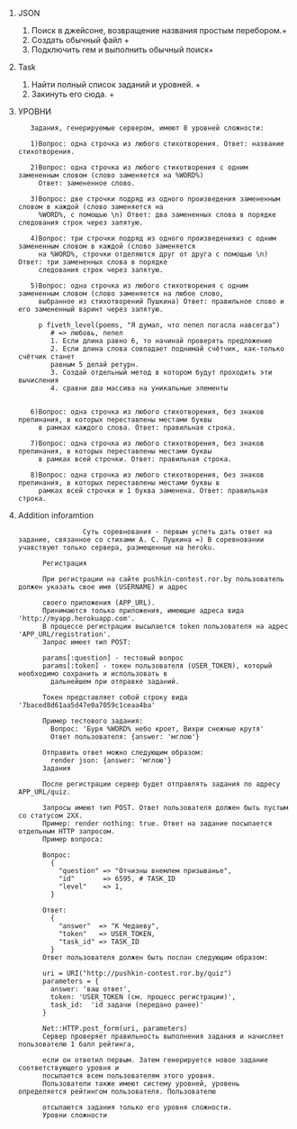 1. JSON
     
     1. Поиск в джейсоне, возвращение названия простым перебором.+
     2. Создать обычный файл +
     3. Подключить гем и выполнить обычный поиск+
2. Task
     
     1. Найти полный список заданий и уровней. +
     2. Закинуть его сюда. +
3. УРОВНИ


          Задания, генерируемые сервером, имеют 8 уровней сложности:

          1)Вопрос: одна строчка из любого стихотворения. Ответ: название стихотворения.

          2)Вопрос: одна строчка из любого стихотворения c одним замененным словом (слово заменяется на %WORD%)
            Ответ: замененное слово.

          3)Вопрос: две строчки подряд из одного произведения замененным словом в каждой (слово заменяется на
            %WORD%, с помощью \n) Ответ: два замененных слова в порядке следования строк через запятую.

          4)Вопрос: три строчки подряд из одного произведенияиз c одним замененным словом в каждой (слово заменяется
            на %WORD%, строчки отделяются друг от друга с помощью \n) Ответ: три замененных слова в порядке
            следования строк через запятую.

          5)Вопрос: одна строчка из любого стихотворения c одним замененным словом (слово заменяется на любое слово,
            выбранное из стихотворений Пушкина) Ответ: правильное слово и его замененный варинт через запятую.
            
            p fiveth_level(poems, "Я думал, что пепел погасла навсегда")
               # => любовь, пепел
               1. Если длина равно 6, то начинай проверять предложение 
               2. Если длина слова совпадает поднимай счётчик, как-только счётчик станет
               равным 5 делай ретурн.
               3. Создай отдельный метод в котором будут проходить эти вычисления
               4. сравни два массива на уникальные элементы


          6)Вопрос: одна строчка из любого стихотворения, без знаков препинания, в которых переставлены местами буквы
            в рамках каждого слова. Ответ: правильная строка.

          7)Вопрос: одна строчка из любого стихотворения, без знаков препинания, в которых переставлены местами буквы
            в рамках всей строчки. Ответ: правильная строка.

          8)Вопрос: одна строчка из любого стихотворения, без знаков препинания, в которых переставлены местами буквы в
            рамках всей строчки и 1 буква заменена. Ответ: правильная строка.
  
  4. Addition inforamtion
          
                         Суть соревнования - первым успеть дать ответ на задание, связанное сo стихами А. С. Пушкина =) В соревновании учавствуют только сервера, размещенные на heroku.

               Регистрация

               При регистрации на сайте pushkin-contest.ror.by пользователь должен указать свое имя (USERNAME) и адрес

               своего приложения (APP_URL).
               Принимаются только приложения, имеющие адреса вида 'http://myapp.herokuapp.com'.
               В процессе регистрации высылается token пользователя на адрес 'APP_URL/registration'.
               Запрос имеет тип POST:

               params[:question] - тестовый вопрос
               params[:token] - токен пользователя (USER_TOKEN), который необходимо сохранить и использовать в
                 дальнейшем при отправке заданий.

               Токен представляет собой строку вида '7baced8d61aa5d47e0a7059c1ceaa4ba'

               Пример тестового задания:
                 Вопрос: 'Буря %WORD% небо кроет, Вихри снежные крутя'
                 Ответ пользователя: {answer: 'мглою'}

               Отправить ответ можно следующим образом:
                 render json: {answer: 'мглою'}
               Задания

               После регистрации сервер будет отправлять задания по адресу APP_URL/quiz.

               Запросы имеют тип POST. Ответ пользователя должен быть пустым со статусом 2XX.
               Пример: render nothing: true. Ответ на задание посылается отдельным HTTP запросом.
               Пример вопроса:

               Вопрос:
                 {
                   "question" => "Отчизны внемлем призыванье",
                   "id"       => 6595, # TASK_ID
                   "level"    => 1,
                 }

               Ответ:
                 {
                   "answer"  => "К Чeдаеву",
                   "token"   => USER_TOKEN,
                   "task_id" => TASK_ID
                 }
               Ответ пользователя должен быть послан следующим образом:

               uri = URI("http://pushkin-contest.ror.by/quiz")
               parameters = {
                 answer: 'ваш ответ',
                 token: 'USER_TOKEN (см. процесс регистрации)',
                 task_id:  'id задачи (передано ранее)'
               }

               Net::HTTP.post_form(uri, parameters)
               Сервер проверяет правильность выполнения задания и начисляет пользователю 1 балл рейтинга,

               если он ответил первым. Затем генерируется новое задание соответствующего уровня и
               посылается всем пользователям этого уровня.
               Пользователи также имеют систему уровней, уровень определяется рейтингом пользователя. Пользователю

               отсылаются задания только его уровня сложности.
               Уровни сложности
     
